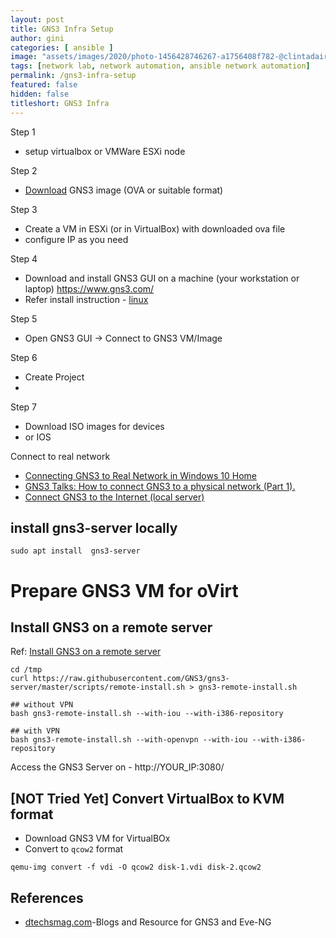 ```yaml
---
layout: post
title: GNS3 Infra Setup
author: gini
categories: [ ansible ]
image: "assets/images/2020/photo-1456428746267-a1756408f782-@clintadair.jpg"
tags: [network lab, network automation, ansible network automation]
permalink: /gns3-infra-setup
featured: false
hidden: false
titleshort: GNS3 Infra
---
```


Step 1
- setup virtualbox or VMWare ESXi node

Step 2
- [Download](https://github.com/GNS3/gns3-gui/releases) GNS3 image (OVA or suitable format)

Step 3
- Create a VM in ESXi (or in VirtualBox) with downloaded ova file
- configure IP as you need

Step 4
- Download and install GNS3 GUI on a machine (your workstation or laptop) https://www.gns3.com/
- Refer install instruction - [linux](https://docs.gns3.com/1QXVIihk7dsOL7Xr7Bmz4zRzTsJ02wklfImGuHwTlaA4/index.html)

Step 5
- Open GNS3 GUI -> Connect to GNS3 VM/Image

Step 6
- Create Project
- 

Step 7
- Download ISO images for devices 
- or IOS



Connect to real network
- [Connecting GNS3 to Real Network in Windows 10 Home](https://www.gns3.com/qa/connecting-gns3-to-real-network-)
- [GNS3 Talks: How to connect GNS3 to a physical network (Part 1).](https://www.youtube.com/watch?v=Gpje9PV1j8U)
- [Connect GNS3 to the Internet (local server)](https://docs.gns3.com/1vFs-KENh2uUFfb47Q2oeSersmEK4WahzWX-HrMIMd00/index.html)

## install gns3-server locally
```
sudo apt install  gns3-server
```

# Prepare GNS3 VM for oVirt

## Install GNS3 on a remote server

Ref: [Install GNS3 on a remote server](https://docs.gns3.com/1c2Iyiczy6efnv-TS_4Hc7p11gn03-ytz9ukgwFfckDk/index.html)

```
cd /tmp
curl https://raw.githubusercontent.com/GNS3/gns3-server/master/scripts/remote-install.sh > gns3-remote-install.sh

## without VPN
bash gns3-remote-install.sh --with-iou --with-i386-repository

## with VPN
bash gns3-remote-install.sh --with-openvpn --with-iou --with-i386-repository
```
Access the GNS3 Server on - http://YOUR_IP:3080/

## [NOT Tried Yet] Convert VirtualBox to KVM format

- Download GNS3 VM for VirtualBOx
- Convert to `qcow2` format

`qemu-img convert -f vdi -O qcow2 disk-1.vdi disk-2.qcow2`


## References

- [dtechsmag.com](https://dtechsmag.com/)-Blogs and Resource for GNS3 and Eve-NG